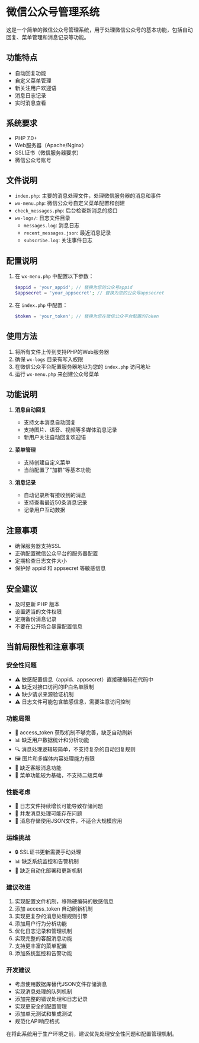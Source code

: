 # 微信公众号管理系统

这是一个简单的微信公众号管理系统，用于处理微信公众号的基本功能，包括自动回复、菜单管理和消息记录等功能。

## 功能特点

- 自动回复功能
- 自定义菜单管理
- 新关注用户欢迎语
- 消息日志记录
- 实时消息查看

## 系统要求

- PHP 7.0+
- Web服务器（Apache/Nginx）
- SSL证书（微信服务器要求）
- 微信公众号账号

## 文件说明

- `index.php`: 主要的消息处理文件，处理微信服务器的消息和事件
- `wx-menu.php`: 微信公众号自定义菜单配置和创建
- `check_messages.php`: 后台检查新消息的接口
- `wx-logs/`: 日志文件目录
  - `messages.log`: 消息日志
  - `recent_messages.json`: 最近消息记录
  - `subscribe.log`: 关注事件日志

## 配置说明

1. 在 `wx-menu.php` 中配置以下参数：
   ```php
   $appid = 'your_appid'; // 替换为您的公众号appid
   $appsecret = 'your_appsecret'; // 替换为您的公众号appsecret
   ```

2. 在 `index.php` 中配置：
   ```php
   $token = 'your_token'; // 替换为您在微信公众平台配置的Token
   ```

## 使用方法

1. 将所有文件上传到支持PHP的Web服务器
2. 确保 `wx-logs` 目录有写入权限
3. 在微信公众平台配置服务器地址为您的 `index.php` 访问地址
4. 运行 `wx-menu.php` 来创建公众号菜单

## 功能说明

1. **消息自动回复**
   - 支持文本消息自动回复
   - 支持图片、语音、视频等多媒体消息记录
   - 新用户关注自动回复欢迎语

2. **菜单管理**
   - 支持创建自定义菜单
   - 当前配置了"加群"等基本功能

3. **消息记录**
   - 自动记录所有接收到的消息
   - 支持查看最近50条消息记录
   - 记录用户互动数据

## 注意事项

- 确保服务器支持SSL
- 正确配置微信公众平台的服务器配置
- 定期检查日志文件大小
- 保护好 appid 和 appsecret 等敏感信息

## 安全建议

- 及时更新 PHP 版本
- 设置适当的文件权限
- 定期备份消息记录
- 不要在公开场合暴露配置信息

## 当前局限性和注意事项

### 安全性问题
- ⚠️ 敏感配置信息（appid、appsecret）直接硬编码在代码中
- ⚠️ 缺乏对接口访问的IP白名单限制
- ⚠️ 缺少请求来源验证机制
- ⚠️ 日志文件可能包含敏感信息，需要注意访问控制

### 功能局限
- 🔄 access_token 获取机制不够完善，缺乏自动刷新
- 📊 缺乏用户数据统计和分析功能
- 🔍 消息处理逻辑较简单，不支持复杂的自动回复规则
- 🖼️ 图片和多媒体内容处理能力有限
- 💬 缺乏客服消息功能
- 🎯 菜单功能较为基础，不支持二级菜单

### 性能考虑
- 📝 日志文件持续增长可能导致存储问题
- 🔄 并发消息处理可能存在问题
- 💾 消息存储使用JSON文件，不适合大规模应用

### 运维挑战
- 🔒 SSL证书更新需要手动处理
- 📊 缺乏系统监控和告警机制
- 🔄 缺乏自动化部署和更新机制

### 建议改进
1. 实现配置文件机制，移除硬编码的敏感信息
2. 添加 access_token 自动刷新机制
3. 实现更复杂的消息处理规则引擎
4. 添加用户行为分析功能
5. 优化日志记录和管理机制
6. 实现完整的客服消息功能
7. 支持更丰富的菜单配置
8. 添加系统监控和告警功能

### 开发建议
- 考虑使用数据库替代JSON文件存储消息
- 实现消息处理的队列机制
- 添加完整的错误处理和日志记录
- 实现更安全的配置管理
- 添加单元测试和集成测试
- 规范化API响应格式

在将此系统用于生产环境之前，建议优先处理安全性问题和配置管理机制。